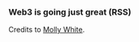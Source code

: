 ### Web3 is going just great (RSS)
<!--START_SECTION:rss_feed-->
<!--END_SECTION:rss_feed-->
Credits to [Molly White](https://www.mollywhite.net/).

